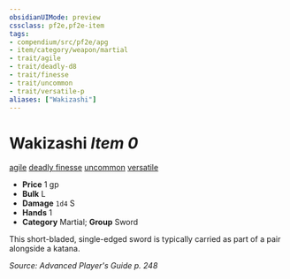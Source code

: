 ```yaml
---
obsidianUIMode: preview
cssclass: pf2e,pf2e-item
tags:
- compendium/src/pf2e/apg
- item/category/weapon/martial
- trait/agile
- trait/deadly-d8
- trait/finesse
- trait/uncommon
- trait/versatile-p
aliases: ["Wakizashi"]
---
```

# Wakizashi *Item 0*  
[agile](../../../Rules/traits/agile.md)  [deadly <d8>](../../../Rules/traits/deadly.md)  [finesse](../../../Rules/traits/finesse.md)  [uncommon](../../../Rules/traits/uncommon.md)  [versatile <p>](../../../Rules/traits/versatile.md)  

- **Price** 1 gp
- **Bulk** L
- **Damage** `1d4` S
- **Hands** 1
- **Category** Martial; **Group** Sword 

This short-bladed, single-edged sword is typically carried as part of a pair alongside a katana.

*Source: Advanced Player's Guide p. 248*